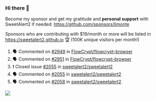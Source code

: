 ### Hi there 👋

Become my sponsor and get my gratitude and **personal support** with SweetAlert2 if needed: https://github.com/sponsors/limonte

Sponsors who are contributing with $19/month or more will be listed in https://sweetalert2.github.io 🏆 (100K unique visitors per month!)

<!--START_SECTION:activity-->
1. 🗣 Commented on [#2949](https://github.com//FlowCrypt/flowcrypt-browser/issues/2949) in [FlowCrypt/flowcrypt-browser](https://github.com//FlowCrypt/flowcrypt-browser)
2. 🗣 Commented on [#2951](https://github.com//FlowCrypt/flowcrypt-browser/issues/2951) in [FlowCrypt/flowcrypt-browser](https://github.com//FlowCrypt/flowcrypt-browser)
3. ❗️ Closed issue [#2055](https://github.com//sweetalert2/sweetalert2/issues/2055) in [sweetalert2/sweetalert2](https://github.com//sweetalert2/sweetalert2)
4. 🗣 Commented on [#2055](https://github.com//sweetalert2/sweetalert2/issues/2055) in [sweetalert2/sweetalert2](https://github.com//sweetalert2/sweetalert2)
5. 🗣 Commented on [#2058](https://github.com//sweetalert2/sweetalert2/issues/2058) in [sweetalert2/sweetalert2](https://github.com//sweetalert2/sweetalert2)
<!--END_SECTION:activity-->

![](https://github-readme-stats.vercel.app/api?username=limonte&theme=vue&show_icons=true)
